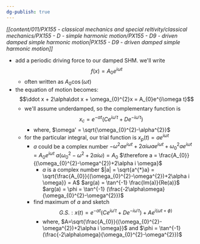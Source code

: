 ```yaml
---
dg-publish: true
---
```


*[[content/011/PX155 - classical mechanics and special reltivity/classical mechanics/PX155 - D - simple harmonic motion/PX155 - D9 - driven damped simple harmonic motion\|PX155 - D9 - driven damped simple harmonic motion]]*
- add a periodic driving force to our damped SHM. we'll write 
$$f(x) = A_{0}e^{i\omega t}$$
	- often written as $A_{0}\cos(\omega t)$
- the equation of motion becomes: 
$$\ddot x + 2\alpha\dot x + \omega_{0}^{2}x = A_{0}e^{i\omega t}$$
	- we'll assume underdamped, so the complementary function is 
	$$x_{c}= e^{-\alpha t} (Ce^{i\omega't}+De^{-i\omega't})$$
		- where, $\omega' = \sqrt{\omega_{0}^{2}-\alpha^{2}}$
	- for the particular integral, our trial function is $x_{p}(t) = a e^{i\omega t}$
		- $a$ could be a complex number
		$-\omega ^{2}ae^{i\omega t} + 2\alpha i \omega ae^{i\omega t}+ \omega_{0}^{2}ae^{i\omega t}= A_{0}e^{i\omega t}$
		$a(\omega_{0}^{2} -\omega^{2}+2\alpha i \omega) = A_{0}$
		$\therefore a = \frac{A_{0}}{(\omega_{0}^{2}-\omega^{2})+2\alpha i \omega}$
			- $a$ is a complex number
			$|a| = \sqrt{a^{*}a} = \sqrt{\frac{A_{0}}{(\omega_{0}^{2}-\omega^{2})+2\alpha i \omega}} = A$
			$arg(a) = \tan^{-1} \frac{Im(a)}{Re(a)}$
			$arg(a) = \phi = \tan^{-1} (\frac{-2\alpha\omega}{\omega_{0}^{2}-\omega^{2}})$
		- find maximum of $a$ and sketch 
		$$G.S. : x(t) = e^{-\alpha t} (Ce^{i\omega't} + De^{-i\omega't}) + Ae^{i(\omega t + \phi)}$$
			- where, $A=\sqrt{\frac{A_{0}}{(\omega_{0}^{2}-\omega^{2})+2\alpha i \omega}}$ and $\phi = \tan^{-1} (\frac{-2\alpha\omega}{\omega_{0}^{2}-\omega^{2}})$
